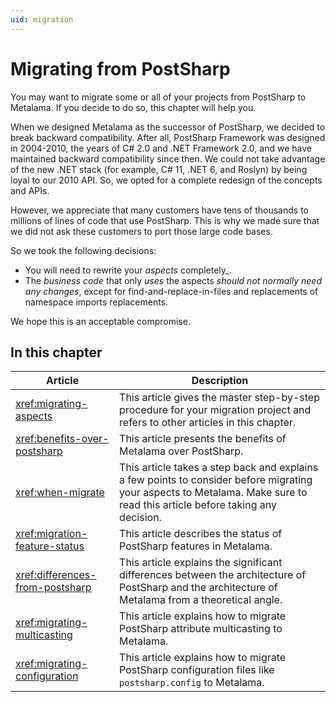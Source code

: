 ```yaml
---
uid: migration
---
```


# Migrating from PostSharp

You may want to migrate some or all of your projects from PostSharp to Metalama. If you decide to do so, this chapter will help you.

When we designed Metalama as the successor of PostSharp, we decided to break backward compatibility. After all, PostSharp Framework was designed in 2004-2010, the years of C# 2.0 and .NET Framework 2.0, and we have maintained backward compatibility since then. We could not take advantage of the new .NET stack (for example, C# 11, .NET 6, and Roslyn) by being loyal to our 2010 API. So, we opted for a complete redesign of the concepts and APIs.

However, we appreciate that many customers have tens of thousands to millions of lines of code that use PostSharp. This is why we made sure that we did not ask these customers to port those large code bases.

So we took the following decisions:

* You will need to rewrite your _aspects_ completely_.
* The _business code_ that only _uses_ the aspects _should not normally need any changes_, except for find-and-replace-in-files and replacements of namespace imports replacements.

We hope this is an acceptable compromise.

## In this chapter

Article | Description
-|-
<xref:migrating-aspects> | This article gives the master step-by-step procedure for your migration project and refers to other articles in this chapter.
<xref:benefits-over-postsharp> | This article presents the benefits of Metalama over PostSharp.
<xref:when-migrate> | This article takes a step back and explains a few points to consider before migrating your aspects to Metalama. Make sure to read this article before taking any decision.
<xref:migration-feature-status> | This article describes the status of PostSharp features in Metalama.
<xref:differences-from-postsharp> | This article explains the significant differences between the architecture of PostSharp and the architecture of Metalama from a theoretical angle.
<xref:migrating-multicasting> | This article explains how to migrate PostSharp attribute multicasting to Metalama.
<xref:migrating-configuration> | This article explains how to migrate PostSharp configuration files like `postsharp.config` to Metalama.
